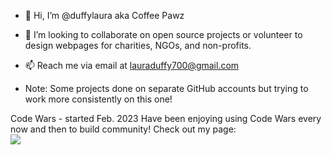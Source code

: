 - 👋 Hi, I’m @duffylaura aka Coffee Pawz 
- 💞️ I’m looking to collaborate on open source projects or volunteer to design webpages for charities, NGOs, and non-profits.
- 📫 Reach me via email at lauraduffy700@gmail.com

- Note: Some projects done on separate GitHub accounts but trying to work more consistently on this one! 



Code Wars - started Feb. 2023
Have been enjoying using Code Wars every now and then to build community! Check out my page: 
<br>
<img src = "https://www.codewars.com/users/duffylaura/badges/large">
